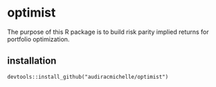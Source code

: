 # optimist

The purpose of this R package is to build risk parity implied returns for portfolio optimization.

## installation

`devtools::install_github("audiracmichelle/optimist")`
